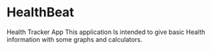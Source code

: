 # HealthBeat
Health Tracker App
This application Is intended to give basic Health information with some graphs and calculators.
